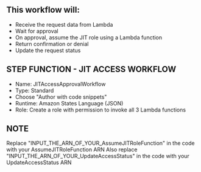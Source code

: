 ## This workflow will:

- Receive the request data from Lambda
- Wait for approval
- On approval, assume the JIT role using a Lambda function
- Return confirmation or denial
- Update the request status

## STEP FUNCTION - JIT ACCESS WORKFLOW

- Name: JITAccessApprovalWorkflow
- Type: Standard
- Choose "Author with code snippets"
- Runtime: Amazon States Language (JSON)
- Role: Create a role with permission to invoke all 3 Lambda functions

## NOTE
Replace "INPUT_THE_ARN_OF_YOUR_AssumeJITRoleFunction" in the code with your AssumeJITRoleFunction ARN
Also replace "INPUT_THE_ARN_OF_YOUR_UpdateAccessStatus" in the code with your UpdateAccessStatus ARN